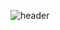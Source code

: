 ![header](https://capsule-render.vercel.app/api?type=waving&color=auto&height=300&section=header&text=Welcome!%20render&fontSize=90)
